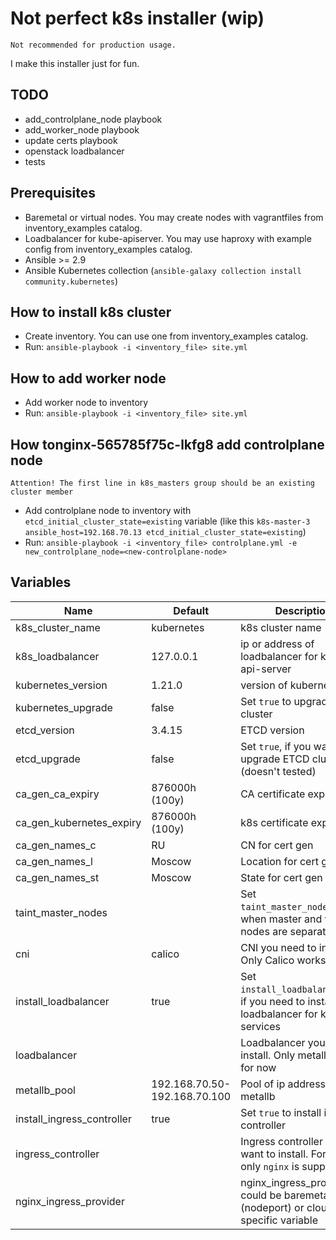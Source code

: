 # Not perfect k8s installer (wip)
```
Not recommended for production usage.
```
I make this installer just for fun.

## TODO
- add_controlplane_node playbook
- add_worker_node playbook
- update certs playbook
- openstack loadbalancer
- tests

## Prerequisites
- Baremetal or virtual nodes. You may create nodes with vagrantfiles from inventory_examples catalog.
- Loadbalancer for kube-apiserver. You may use haproxy with example config from inventory_examples catalog.
- Ansible >= 2.9
- Ansible Kubernetes collection (`ansible-galaxy collection install community.kubernetes`)


## How to install k8s cluster
- Create inventory. You can use one from inventory_examples catalog.
- Run: `ansible-playbook -i <inventory_file> site.yml`

## How to add worker node
- Add worker node to inventory
- Run: `ansible-playbook -i <inventory_file> site.yml`

## How tonginx-565785f75c-lkfg8 add controlplane node
```
Attention! The first line in k8s_masters group should be an existing cluster member
```
- Add controlplane node to inventory with `etcd_initial_cluster_state=existing` variable (like this `k8s-master-3 ansible_host=192.168.70.13 etcd_initial_cluster_state=existing`)
- Run: `ansible-playbook -i <inventory_file> controlplane.yml -e new_controlplane_node=<new-controlplane-node>`

## Variables
Name                      |Default                      | Description
--------------------------|---------------              |------------
k8s_cluster_name          |kubernetes                   |k8s cluster name
k8s_loadbalancer          |127.0.0.1                    |ip or address of loadbalancer for kube-api-server
kubernetes_version        |1.21.0                       |version of kubernetes
kubernetes_upgrade        |false                        |Set `true` to upgrade k8s cluster
etcd_version              |3.4.15                       |ETCD version
etcd_upgrade              |false                        |Set `true`, if you want to upgrade ETCD cluster (doesn't tested)
ca_gen_ca_expiry          |876000h (100y)               |CA certificate expirity
ca_gen_kubernetes_expiry  |876000h (100y)               |k8s certificate expirity
ca_gen_names_c            |RU                           |CN for cert gen
ca_gen_names_l            |Moscow                       |Location for cert gen
ca_gen_names_st           |Moscow                       |State for cert gen
taint_master_nodes        |                             |Set `taint_master_nodes=yes`, when master and worker nodes are separated
cni                       |calico                       |CNI you need to install. Only Calico works for now
install_loadbalancer      |true                         |Set `install_loadbalancer=yes`, if you need to install loadbalancer for k8s services
loadbalancer              |                             |Loadbalancer you need to install. Only metallb works for now
metallb_pool              |192.168.70.50-192.168.70.100 | Pool of ip addresses for metallb
install_ingress_controller|true                         |Set `true` to install ingress controller
ingress_controller        |        |Ingress controller you want to install. For now only `nginx` is supported                   
nginx_ingress_provider    |        |nginx_ingress_provider could be baremetal (nodeport) or cloud. Nginx specific variable